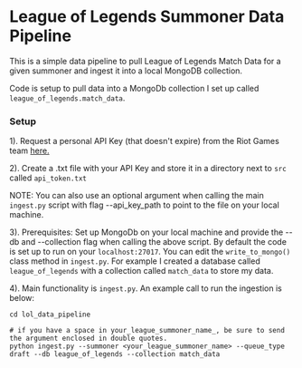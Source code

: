 # League of Legends Summoner Data Pipeline

This is a simple data pipeline to pull League of Legends Match Data for a given summoner and ingest it into a local MongoDB collection.

Code is setup to pull data into a MongoDb collection I set up called ```league_of_legends.match_data```.


### Setup

1). Request a personal API Key (that doesn't expire) from the Riot Games team [here.](https://developer.riotgames.com/)

2). Create a .txt file with your API Key and store it in a directory next to ```src``` called ```api_token.txt``` 

NOTE: You can also use an optional argument when calling the main ```ingest.py``` script with flag --api_key_path to point to the file on your local machine.

3). Prerequisites: Set up MongoDb on your local machine and provide the --db and --collection flag when calling the above script. By default the code is set up to run on your ```localhost:27017```. You can edit the ```write_to_mongo()``` class method in ```ingest.py```. For example I created a database called ```league_of_legends``` with a collection called ```match_data``` to store my data.

4). Main functionality is ```ingest.py```. An example call to run the ingestion is below:

```
cd lol_data_pipeline

# if you have a space in your_league_summoner_name_, be sure to send the argument enclosed in double quotes.
python ingest.py --summoner <your_league_summoner_name> --queue_type draft --db league_of_legends --collection match_data
```
